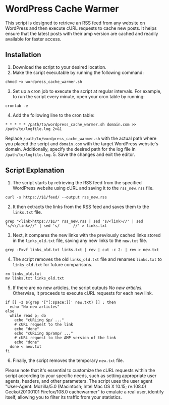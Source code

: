 # WordPress Cache Warmer
This script is designed to retrieve an RSS feed from any website on WordPress and then execute cURL requests to cache new posts. It helps ensure that the latest posts with their amp version are cached and readily available for faster access.

## Installation
1. Download the script to your desired location.
2. Make the script executable by running the following command:
```shell
chmod +x wordpress_cache_warmer.sh
```
3. Set up a cron job to execute the script at regular intervals. For example, to run the script every minute, open your cron table by running:
```shell
crontab -e
```
4. Add the following line to the cron table:
```shell
* * * * * /path/to/wordpress_cache_warmer.sh domain.com >> /path/to/logfile.log 2>&1
```
Replace ```/path/to/wordpress_cache_warmer.sh``` with the actual path where you placed the script and ```domain.com``` with the target WordPress website's domain. Additionally, specify the desired path for the log file in ```/path/to/logfile.log```.
5. Save the changes and exit the editor.

## Script Explanation
1. The script starts by retrieving the RSS feed from the specified WordPress website using cURL and saving it to the ```rss_new.rss``` file.
```shell
curl -s https://$1/feed/ --output rss_new.rss
```
2. It then extracts the links from the RSS feed and saves them to the ```links.txt``` file.
```shell
grep "<link>https://$1/" rss_new.rss | sed 's/<link>//' | sed 's/<\/link>//' | sed 's/		//' > links.txt
```
3. Next, it compares the new links with the previously cached links stored in the ```links_old.txt``` file, saving any new links to the ```new.txt``` file.
```shell
grep -Fxvf links_old.txt links.txt | rev | cut -c 2- | rev > new.txt
```
4. The script removes the old ```links_old.txt``` file and renames ```links.txt``` to ```links_old.txt``` for future comparisons.
```shell
rm links_old.txt 
mv links.txt links_old.txt
```
5. If there are no new articles, the script outputs *No new articles.* Otherwise, it proceeds to execute cURL requests for each new link.
```shell
if [[ -z $(grep '[^[:space:]]' new.txt) ]] ; then
  echo "No new articles"
else
  while read p; do
    echo "cURLing $p/ ..."
    # cURL request to the link
    echo "done"
    echo "cURLing $p/amp/ ..."
    # cURL request to the AMP version of the link
    echo "done"
  done < new.txt  
fi
```
6. Finally, the script removes the temporary ```new.txt``` file.


Please note that it's essential to customize the cURL requests within the script according to your specific needs, such as setting appropriate user agents, headers, and other parameters. The script uses the user agent "User-Agent: Mozilla/5.0 (Macintosh; Intel Mac OS X 10.15; rv:108.0) Gecko/20100101 Firefox/108.0 cachewarmer" to emulate a real user, identify itself, allowing you to filter its traffic from your statistics.
